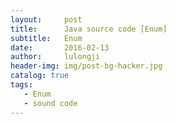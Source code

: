 ```yaml
---
layout:     post
title:      Java source code [Enum]
subtitle:   Enum
date:       2016-02-13
author:     lulongji
header-img: img/post-bg-hacker.jpg
catalog: true
tags:
   - Enum
   - sound code
---
```


# 